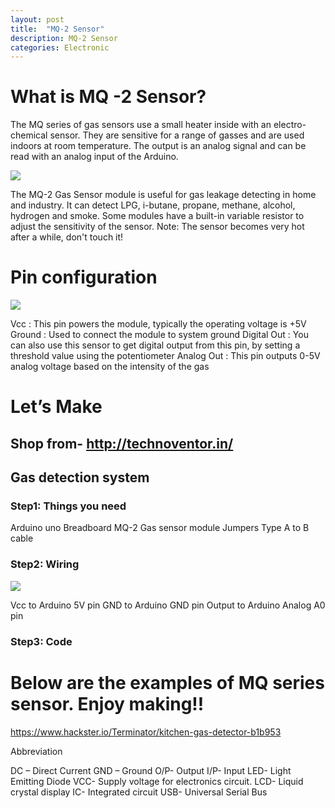 ```yaml
---
layout: post
title:  "MQ-2 Sensor"
description: MQ-2 Sensor
categories: Electronic
---
```



# What is MQ -2 Sensor?
The MQ series of gas sensors use a small heater inside with an electro-chemical sensor. They are sensitive for a range of gasses and are used indoors at room temperature. The output is an analog signal and can be read with an analog input of the Arduino.
 
![]({{site.baseurl}}/images/Electronic/7/01.jpg)
 
 
The MQ-2 Gas Sensor module is useful for gas leakage detecting in home and industry. It can detect LPG, i-butane, propane, methane, alcohol, hydrogen and smoke.
Some modules have a built-in variable resistor to adjust the sensitivity of the sensor.
Note: The sensor becomes very hot after a while, don't touch it!
# Pin configuration

![]({{site.baseurl}}/images/Electronic/7/02.jpg)

Vcc : This pin powers the module, typically the operating voltage is +5V
Ground : Used to connect the module to system ground
Digital Out : You can also use this sensor to get digital output from this pin, by setting a threshold value using the potentiometer
Analog Out : This pin outputs 0-5V analog voltage based on the intensity of the gas

# Let’s Make
## Shop from- http://technoventor.in/
## Gas detection system
### Step1: Things you need
Arduino uno
Breadboard
MQ-2 Gas sensor module
Jumpers
Type A to B cable
### Step2: Wiring

![]({{site.baseurl}}/images/Electronic/7/03.png)

Vcc to Arduino 5V pin
GND to Arduino GND pin
Output to Arduino Analog A0 pin
### Step3: Code

<script src="https://gist.github.com/saylitechno/e01a6b89c64d4c2f01a25f083f271469.js"></script>
 
# Below are the examples of MQ series sensor. Enjoy making!!
 
https://www.hackster.io/Terminator/kitchen-gas-detector-b1b953
 
Abbreviation

DC – Direct Current
GND – Ground 
O/P- Output
I/P- Input
LED- Light Emitting Diode
VCC-  Supply voltage for electronics circuit.
LCD- Liquid crystal display
IC- Integrated circuit
USB- Universal Serial Bus
